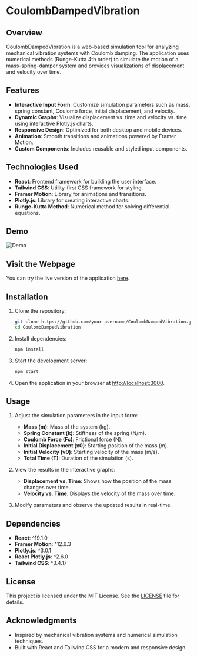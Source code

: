 # CoulombDampedVibration

## Overview

CoulombDampedVibration is a web-based simulation tool for analyzing mechanical vibration systems with Coulomb damping. The application uses numerical methods (Runge-Kutta 4th order) to simulate the motion of a mass-spring-damper system and provides visualizations of displacement and velocity over time.

## Features

- **Interactive Input Form**: Customize simulation parameters such as mass, spring constant, Coulomb force, initial displacement, and velocity.
- **Dynamic Graphs**: Visualize displacement vs. time and velocity vs. time using interactive Plotly.js charts.
- **Responsive Design**: Optimized for both desktop and mobile devices.
- **Animation**: Smooth transitions and animations powered by Framer Motion.
- **Custom Components**: Includes reusable and styled input components.

## Technologies Used

- **React**: Frontend framework for building the user interface.
- **Tailwind CSS**: Utility-first CSS framework for styling.
- **Framer Motion**: Library for animations and transitions.
- **Plotly.js**: Library for creating interactive charts.
- **Runge-Kutta Method**: Numerical method for solving differential equations.

## Demo

![Demo](demo.gif)

## Visit the Webpage

You can try the live version of the application [here](https://luizfelm.github.io/CoulombDampedVibration/).

## Installation

1. Clone the repository:
   ```bash
   git clone https://github.com/your-username/CoulombDampedVibration.git
   cd CoulombDampedVibration
   ```

2. Install dependencies:
    ```bash
    npm install
    ```

3. Start the development server:
    ```bash
    npm start
    ```

4. Open the application in your browser at [http://localhost:3000](http://localhost:3000).

## Usage

1. Adjust the simulation parameters in the input form:
    - **Mass (m)**: Mass of the system (kg).
    - **Spring Constant (k)**: Stiffness of the spring (N/m).
    - **Coulomb Force (Fc)**: Frictional force (N).
    - **Initial Displacement (x0)**: Starting position of the mass (m).
    - **Initial Velocity (v0)**: Starting velocity of the mass (m/s).
    - **Total Time (T)**: Duration of the simulation (s).

2. View the results in the interactive graphs:
    - **Displacement vs. Time**: Shows how the position of the mass changes over time.
    - **Velocity vs. Time**: Displays the velocity of the mass over time.

3. Modify parameters and observe the updated results in real-time.

## Dependencies

- **React**: ^19.1.0
- **Framer Motion**: ^12.6.3
- **Plotly.js**: ^3.0.1
- **React Plotly.js**: ^2.6.0
- **Tailwind CSS**: ^3.4.17

## License

This project is licensed under the MIT License. See the [LICENSE](./LICENSE) file for details.

## Acknowledgments

- Inspired by mechanical vibration systems and numerical simulation techniques.
- Built with React and Tailwind CSS for a modern and responsive design.